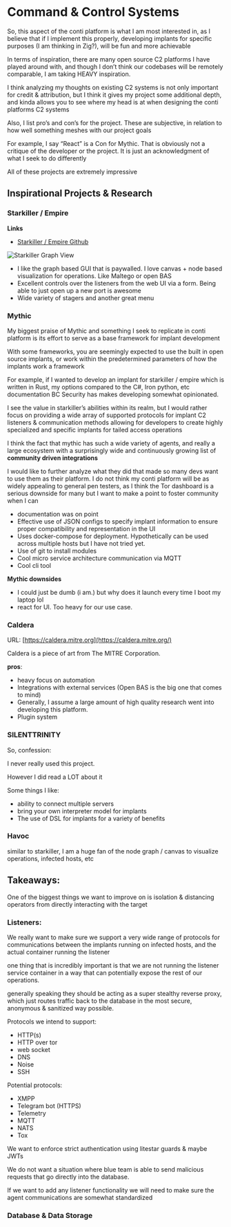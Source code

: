 # Command & Control Systems

So, this aspect of the conti platform is what I am most interested in, as I believe that if I implement this properly, developing implants for specific purposes (I am thinking in Zig?), will be fun and more achievable 

In terms of inspiration, there are many open source C2 platforms I have played around with, and though I don’t think our codebases will be remotely comparable, I am taking HEAVY inspiration.

I think analyzing my thoughts on existing C2 systems is not only important for credit & attribution, but I think it gives my project some additional depth, and kinda allows you to see where my head is at when designing the conti platforms C2 systems

Also, I list pro’s and con’s for the project. These are subjective, in relation to how well something meshes with our project goals

For example, I say “React” is a Con for Mythic. That is obviously not a critique of the developer or the project. It is just an acknowledgment of what I seek to do differently 

All of these projects are extremely impressive 

## Inspirational Projects & Research

### Starkiller / Empire
**Links**
- [Starkiller / Empire Github](https://github.com/BC-SECURITY/Starkiller)

![Starkiller Graph View](docs/assets/starkiller_graph_view.gif)

- I like the graph based GUI that is paywalled. I love canvas + node based visualization for operations. Like Maltego or open BAS
- Excellent controls over the listeners from the web UI via a form. Being able to just open up a new port is awesome
- Wide variety of stagers and another great menu

### Mythic

My biggest praise of Mythic and something I seek to replicate in conti platform is its effort to serve as a base framework for implant development 

With some frameworks, you are seemingly expected to use the built in open source implants, or work within the predetermined parameters of how the implants work a framework

For example, if I wanted to develop an implant for starkiller / empire which is written in Rust, my options compared to the C#, Iron python, etc documentation BC Security has makes developing somewhat opinionated. 

I see the value in starkiller’s abilities within its realm, but I would rather focus on providing a wide array of supported protocols for implant C2 listeners & communication methods allowing for developers to create highly specialized and specific implants for tailed access operations

I think the fact that mythic has such a wide variety of agents, and really a large ecosystem with a surprisingly wide and continuously growing list of **community driven integrations** 

I would like to further analyze what they did that made so many devs want to use them as their platform. I do not think my conti platform will be as widely appealing to general pen testers, as I think the Tor dashboard is a serious downside for many but I want to make a point to foster community when I can 

- documentation was on point
- Effective use of JSON configs to specify implant information to ensure proper compatibility and representation in the UI
- Uses docker-compose for deployment. Hypothetically can be used across multiple hosts but I have not tried yet.
- Use of git to install modules
- Cool micro service architecture communication via MQTT
- Cool cli tool

**Mythic downsides**

- I could just be dumb (i am.) but why does it launch every time I boot my laptop lol
- react for UI. Too heavy for our use case.

### Caldera

URL: [https://caldera.mitre.org](https://caldera.mitre.org/)

Caldera is a piece of art from The MITRE Corporation. 

**pros**:

- heavy focus on automation
- Integrations with external services (Open BAS is the big one that comes to mind)
- Generally, I assume a large amount of high quality research went into developing this platform.
- Plugin system

### SILENTTRINITY

So, confession: 

I never really used this project. 

However I did read a LOT about it

Some things I like:

- ability to connect multiple servers
- bring your own interpreter model for implants
- The use of DSL for implants for a variety of benefits

### Havoc

similar to starkiller, I am a huge fan of the node graph / canvas to visualize operations, infected hosts, etc

## Takeaways:

One of the biggest things we want to improve on is isolation & distancing operators from directly interacting with the target 

### Listeners:

We really want to make sure we support a very wide range of protocols for communications between the implants running on infected hosts, and the actual container running the listener

one thing that is incredibly important is that we are not running the listener service container in a way that can potentially expose the rest of our operations. 

generally speaking they should be acting as a super stealthy reverse proxy, which just routes traffic back to the database in the most secure, anonymous & sanitized way possible.

Protocols we intend to support:

- HTTP(s)
- HTTP over tor
- web socket
- DNS
- Noise
- SSH

Potential protocols:

- XMPP
- Telegram bot (HTTPS)
- Telemetry
- MQTT
- NATS
- Tox

We want to enforce strict authentication using litestar guards & maybe JWTs

We do not want a situation where blue team is able to send malicious requests that go directly into the database. 

If we want to add any listener functionality we will need to make sure the agent communications are somewhat standardized 

### Database & Data Storage